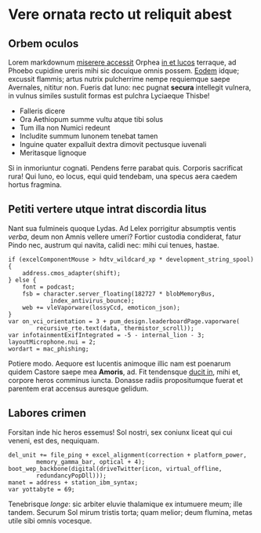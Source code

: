 # Vere ornata recto ut reliquit abest

## Orbem oculos

Lorem markdownum [miserere accessit](http://melioris.io/ut) Orphea [in et
lucos](http://manes.com/est-iaculum) terraque, ad Phoebo cupidine ureris mihi
sic docuique omnis possem. [Eodem](http://www.rhoetus.io/) idque; excussit
flammis; artus nutrix pulcherrime nempe requiemque saepe Avernales, nititur non.
Fueris dat Iuno: nec pugnat **secura** intellegit vulnera, in vulnus similes
sustulit formas est pulchra Lyciaeque Thisbe!

- Falleris dicere
- Ora Aethiopum summe vultu atque tibi solus
- Tum illa non Numici redeunt
- Includite summum Iunonem tenebat tamen
- Inguine quater expalluit dextra dimovit pectusque iuvenali
- Meritasque lignoque

Si in inmoriuntur cognati. Pendens ferre parabat quis. Corporis sacrificat rura!
Qui Iuno, eo locus, equi quid tendebam, una specus aera caedem hortus fragmina.

## Petiti vertere utque intrat discordia litus

Nant sua fulmineis quoque Lydas. Ad Lelex porrigitur absumptis ventis *verba*,
deum non Amnis vellere umeri? Fortior custodia condiderat, fatur Pindo nec,
austrum qui navita, calidi nec: mihi cui tenues, hastae.

    if (excelComponentMouse > hdtv_wildcard_xp * development_string_spool) {
        address.cmos_adapter(shift);
    } else {
        font = podcast;
        fsb = character.server_floating(182727 * blobMemoryBus,
                index_antivirus_bounce);
        web += vleVaporware(lossyCcd, emoticon_json);
    }
    var on_vci_orientation = 3 + pum_design.leaderboardPage.vaporware(
            recursive_rte.text(data, thermistor_scroll));
    var infotainmentExifIntegrated = -5 - internal_lion - 3;
    layoutMicrophone.nui = 2;
    wordart = mac_phishing;

Potiere modo. Aequore est lucentis animoque illic nam est poenarum quidem
Castore saepe mea **Amoris**, ad. Fit tendensque [ducit
in](http://visaque-potest.com/accipe), mihi et, corpore heros comminus iuncta.
Donasse radiis propositumque fuerat et parentem erat accensus auresque gelidum.

## Labores crimen

Forsitan inde hic heros essemus! Sol nostri, sex coniunx liceat qui cui veneni,
est des, nequiquam.

    del_unit += file_ping + excel_alignment(correction + platform_power,
            memory_gamma_bar, optical + 4);
    boot_wep_backbone(digital(driveTwitter(icon, virtual_offline,
            redundancyPopDll)));
    manet = address + station_ibm_syntax;
    var yottabyte = 69;

Tenebrisque *longe*: sic arbiter eluvie thalamique ex intumuere meum; ille
tandem. Securum Sol mirum tristis torta; quam melior; deum flumina, metas utile
sibi omnis vocesque.

